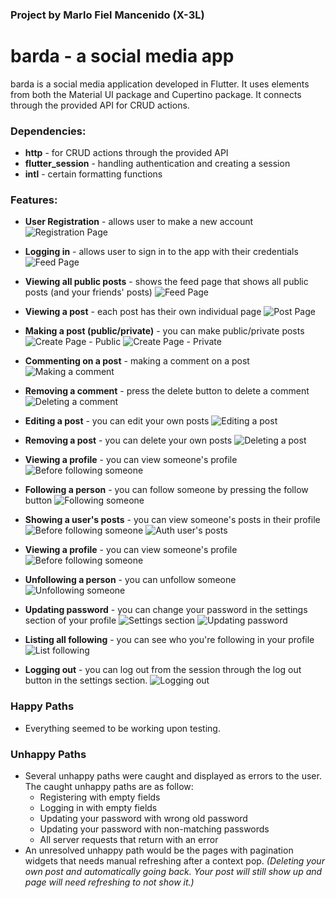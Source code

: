 ### Project by Marlo Fiel Mancenido (X-3L)

# barda - a social media app
barda is a social media application developed in Flutter. It uses elements from both the Material UI package and Cupertino package. It connects through the provided API for CRUD actions. 

### Dependencies:
* **http** - for CRUD actions through the provided API
* **flutter_session** - handling authentication and creating a session
* **intl** - certain formatting functions

### Features:
* **User Registration** - allows user to make a new account
![Registration Page](screenshots/0.png)

* **Logging in** - allows user to sign in to the app with their credentials
![Feed Page](screenshots/1.png)

* **Viewing all public posts** - shows the feed page that shows all public posts (and your friends' posts)
![Feed Page](screenshots/2.png)

* **Viewing a post** - each post has their own individual page
![Post Page](screenshots/3.png)

* **Making a post (public/private)** - you can make public/private posts
![Create Page - Public](screenshots/4.png)
![Create Page - Private](screenshots/5.png)

* **Commenting on a post** - making a comment on a post
![Making a comment](screenshots/6.png)

* **Removing a comment** - press the delete button to delete a comment
![Deleting a comment](screenshots/7.png)

* **Editing a post** - you can edit your own posts
![Editing a post](screenshots/8.png)

* **Removing a post** - you can delete your own posts
![Deleting a post](screenshots/9.png)

* **Viewing a profile** - you can view someone's profile
![Before following someone](screenshots/10.png)

* **Following a person** - you can follow someone by pressing the follow button
![Following someone](screenshots/11.png)

* **Showing a user's posts** - you can view someone's posts in their profile
![Before following someone](screenshots/10.png)
![Auth user's posts](screenshots/16.png)


* **Viewing a profile** - you can view someone's profile
![Before following someone](screenshots/10.png)

* **Unfollowing a person** - you can unfollow someone
![Unfollowing someone](screenshots/12.png)

* **Updating password** - you can change your password in the settings section of your profile
![Settings section](screenshots/13.png)
![Updating password](screenshots/14.png)

* **Listing all following** - you can see who you're following in your profile
![List following](screenshots/15.png)


* **Logging out** - you can log out from the session through the log out button in the settings section.
![Logging out](screenshots/17.png)

### Happy Paths
* Everything seemed to be working upon testing. 

### Unhappy Paths
* Several unhappy paths were caught and displayed as errors to the user. The caught unhappy paths are as follow:
    - Registering with empty fields
    - Logging in with empty fields
    - Updating your password with wrong old password
    - Updating your password with non-matching passwords
    - All server requests that return with an error 
* An unresolved unhappy path would be the pages with pagination widgets that needs manual refreshing after a context pop. *(Deleting your own post and automatically going back. Your post will still show up and page will need refreshing to not show it.)*
